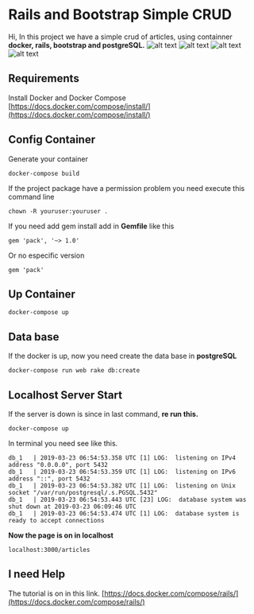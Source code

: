 # Rails and Bootstrap Simple CRUD  
Hi, In this project we have a simple crud of articles, using containner **docker, rails, bootstrap and postgreSQL.**
![alt text](https://d1yjjnpx0p53s8.cloudfront.net/styles/logo-thumbnail/s3/112012/rails.png?itok=UeYwdITD)
![alt text](https://www.mundodocker.com.br/wp-content/uploads/2015/06/docker_facebook_share.png)
![alt text](http://micreiros.com/wp-content/uploads/bootstrap-logo.png)
![alt text](https://d1.awsstatic.com/rdsImages/postgresql_logo.6de4615badd99412268bc6aa8fc958a0f403dd41.png)
## Requirements
Install Docker and Docker Compose
[https://docs.docker.com/compose/install/](https://docs.docker.com/compose/install/) 
## Config Container
Generate your container
````
docker-compose build
````
If the project package have a permission problem you need execute this command line
````
chown -R youruser:youruser .
````
If you need add gem install add in **Gemfile** like this
````
gem 'pack', '~> 1.0'
````
Or no especific version
````
gem 'pack'
````
## Up Container
````
docker-compose up
````
## Data base 
If the docker is up, now you need create the data base in **postgreSQL**
````
docker-compose run web rake db:create
````

## Localhost Server Start
If the server is down is since in last command, **re run this.**
````
docker-compose up
````
In terminal you need see like this.
````
db_1   | 2019-03-23 06:54:53.358 UTC [1] LOG:  listening on IPv4 address "0.0.0.0", port 5432
db_1   | 2019-03-23 06:54:53.359 UTC [1] LOG:  listening on IPv6 address "::", port 5432
db_1   | 2019-03-23 06:54:53.382 UTC [1] LOG:  listening on Unix socket "/var/run/postgresql/.s.PGSQL.5432"
db_1   | 2019-03-23 06:54:53.443 UTC [23] LOG:  database system was shut down at 2019-03-23 06:09:46 UTC
db_1   | 2019-03-23 06:54:53.474 UTC [1] LOG:  database system is ready to accept connections
````
**Now the page is on in localhost**
````
localhost:3000/articles
````

## I need Help
The tutorial is on in this link.
[https://docs.docker.com/compose/rails/](https://docs.docker.com/compose/rails/)
